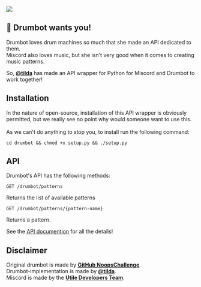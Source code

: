 ![](https://ialex11.github.io/assets/miscordAndDrumbot.png)

## 👋 Drumbot wants you!

Drumbot loves drum machines so much that she made an API dedicated to them.<br>
Miscord also loves music, but she isn't very good when it comes to creating music patterns.

So, [**@tilda**](https://github.com/tilda) has made an API wrapper for Python for Miscord and Drumbot to work together!

## Installation
In the nature of open-source, installation of this API wrapper is obviously permitted, but we really see no point why would someone want to use this.<br><br>
As we can't do anything to stop you, to install run the following command:
```
cd drumbot && chmod +x setup.py && ./setup.py
```

## API
Drumbot's API has the following methods:

```GET /drumbot/patterns```

Returns the list of available patterns

```GET /drumbot/patterns/{pattern-name}```

Returns a pattern.

See the [API documention](https://github.com/utilefordiscord/drumbot-implementation/blob/master) for all the details!

## Disclaimer
Original drumbot is made by [**GitHub NoopsChallenge**](https://github.com/noops-challenge).<br>
Drumbot-implementation is made by [**@tilda**](https://github.com/tilda).<br>
Miscord is made by the [**Utile Developers Team**](https://github.com/orgs/utilefordiscord/teams/developers/members).
